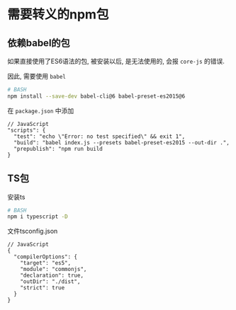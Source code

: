 <!--
Created: Thu Aug 06 2020 17:44:55 GMT+0800 (China Standard Time)
Modified: Sat Aug 22 2020 18:22:49 GMT+0800 (China Standard Time)
-->

# 需要转义的npm包

## 依赖babel的包

如果直接使用了ES6语法的包, 被安装以后, 是无法使用的, 会报 `core-js` 的错误.

因此, 需要使用 `babel`

``` BASH
# BASH
npm install --save-dev babel-cli@6 babel-preset-es2015@6  
```

在 `package.json` 中添加

``` JS
// JavaScript
"scripts": {
  "test": "echo \"Error: no test specified\" && exit 1",
  "build": "babel index.js --presets babel-preset-es2015 --out-dir .",
  "prepublish": "npm run build
}
```

## TS包

安装ts

``` BASH
# BASH
npm i typescript -D
```

文件tsconfig.json

``` JS
// JavaScript
{
  "compilerOptions": {
    "target": "es5",
    "module": "commonjs",
    "declaration": true,
    "outDir": "./dist",
    "strict": true
  }
}
```
